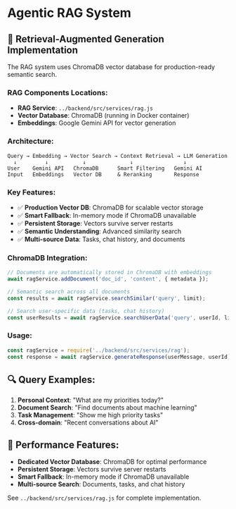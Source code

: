 # Agentic RAG System

## 🧠 Retrieval-Augmented Generation Implementation

The RAG system uses ChromaDB vector database for production-ready semantic search.

### RAG Components Locations:

- **RAG Service**: `../backend/src/services/rag.js`
- **Vector Database**: ChromaDB (running in Docker container)
- **Embeddings**: Google Gemini API for vector generation

### Architecture:

```
Query → Embedding → Vector Search → Context Retrieval → LLM Generation
  ↓         ↓           ↓              ↓                ↓
User    Gemini API   ChromaDB      Smart Filtering   Gemini AI
Input   Embeddings   Vector DB     & Reranking       Response
```

### Key Features:

- ✅ **Production Vector DB**: ChromaDB for scalable vector storage
- ✅ **Smart Fallback**: In-memory mode if ChromaDB unavailable
- ✅ **Persistent Storage**: Vectors survive server restarts
- ✅ **Semantic Understanding**: Advanced similarity search
- ✅ **Multi-source Data**: Tasks, chat history, and documents

### ChromaDB Integration:

```javascript
// Documents are automatically stored in ChromaDB with embeddings
await ragService.addDocument('doc_id', 'content', { metadata });

// Semantic search across all documents
const results = await ragService.searchSimilar('query', limit);

// Search user-specific data (tasks, chat history)
const userResults = await ragService.searchUserData('query', userId, limit);
```

### Usage:

```javascript
const ragService = require('../backend/src/services/rag');
const response = await ragService.generateResponse(userMessage, userId);
```

## 🔍 Query Examples:

1. **Personal Context**: "What are my priorities today?"
2. **Document Search**: "Find documents about machine learning"
3. **Task Management**: "Show me high priority tasks"
4. **Cross-domain**: "Recent conversations about AI"

## 🚀 Performance Features:

- **Dedicated Vector Database**: ChromaDB for optimal performance
- **Persistent Storage**: Vectors survive server restarts
- **Smart Fallback**: In-memory mode if ChromaDB unavailable
- **Multi-source Search**: Documents, tasks, and chat history

See `../backend/src/services/rag.js` for complete implementation.
